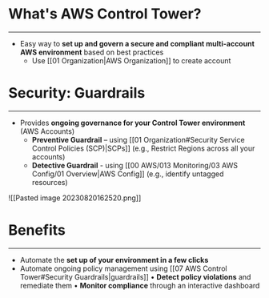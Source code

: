 # What's AWS Control Tower?
---

* Easy way to **set up and govern a secure and compliant multi-account AWS environment** based on best practices
	* Use [[01 Organization|AWS Organization]] to create account

# Security: Guardrails
---

* Provides **ongoing governance for your Control Tower environment** (AWS Accounts)
	* **Preventive Guardrail** – using [[01 Organization#Security Service Control Policies (SCP)|SCPs]] (e.g., Restrict Regions across all your accounts)
	* **Detective Guardrail** - using [[00 AWS/013 Monitoring/03 AWS Config/01 Overview|AWS Config]] (e.g., identify untagged resources)

![[Pasted image 20230820162520.png]]

# Benefits
---

* Automate the **set up of your environment in a few clicks**
* Automate ongoing policy management using [[07 AWS Control Tower#Security Guardrails|guardrails]]
• **Detect policy violations** and remediate them
• **Monitor compliance** through an interactive dashboard
